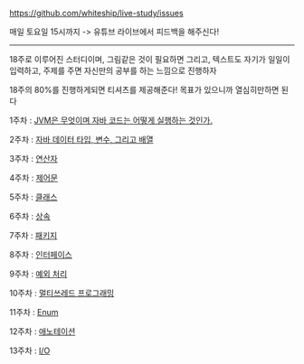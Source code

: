 https://github.com/whiteship/live-study/issues

매일 토요일 15시까지 -> 유튜브 라이브에서 피드백을 해주신다!

<hr>
18주로 이루어진 스터디이며, 그림같은 것이 필요하면 그리고, 텍스트도 자기가 일일이 입력하고, 주제를 주면 자신만의 공부를 하는 느낌으로 진행하자


18주의 80%를 진행하게되면 티셔츠를 제공해준다! 목표가 있으니까 열심히만하면 된다



1주차 : [JVM은 무엇이며 자바 코드는 어떻게 실행하는 것인가.](./week1/day1.md)

2주차 : [자바 데이터 타입, 변수, 그리고 배열](./week2.md)

3주차 : [연산자](./week3.md)

4주차 : [제어문](./week4.md)

5주차 : [클래스](./week5.md)

6주차 : [상속](week6.md)

7주차 : [패키지](./week7.md)

8주차 : [인터페이스](./week8.md)

9주차 : [예외 처리](./week9.md)

10주차 : [멀티쓰레드 프로그래밍](./week10.md)

11주차 : [Enum](./week11.md)

12주차 : [애노테이션](./week12.md)

13주차 : [I/O](./week13.md)